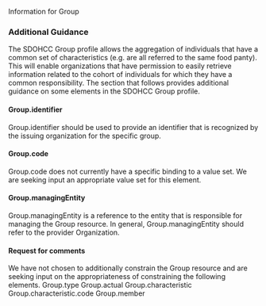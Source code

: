 Information for Group

### Additional Guidance

The SDOHCC Group profile allows the aggregation of individuals that have a common set of characteristics (e.g. are all referred to the same food panty).  This will enable organizations that have permission to easily retrieve information related to the cohort of individuals for which they have a common responsibility. 
The section that follows provides additional guidance on some elements in the SDOHCC Group profile.

#### Group.identifier

Group.identifier should be used to provide an identifier that is recognized by the issuing organization for the specific group.

#### Group.code

Group.code does not currently have a specific binding to a value set.  We are seeking input an appropriate value set for this element.

#### Group.managingEntity

Group.managingEntity  is a reference to the entity that is responsible for managing the Group resource.  In general, Group.managingEntity should refer to the provider Organization.


#### Request for comments

We have not chosen to additionally constrain the Group resource and are seeking input on the appropriateness of constraining the following elements.
Group.type
Group.actual
Group.characteristic
Group.characteristic.code
Group.member
